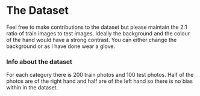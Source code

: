 # The Dataset

Feel free to make contributions to the dataset but please maintain the 2:1 ratio of train images to test images. 
Ideally the background and the colour of the hand would have a strong contrast. 
You can either change the background or as I have done wear a glove.

### Info about the dataset

For each category there is 200 train photos and 100 test photos.
Half of the photos are of the right hand and half are of the left hand so there is no bias within in the dataset. 
